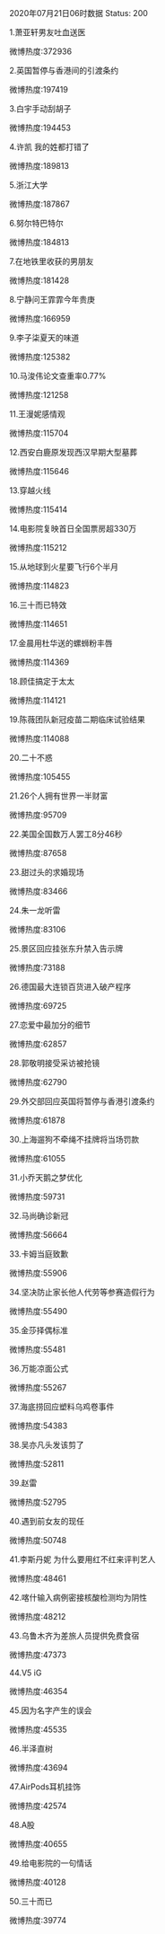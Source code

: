 2020年07月21日06时数据
Status: 200

1.萧亚轩男友吐血送医

微博热度:372936

2.英国暂停与香港间的引渡条约

微博热度:197419

3.白宇手动刮胡子

微博热度:194453

4.许凯 我的姓都打错了

微博热度:189813

5.浙江大学

微博热度:187867

6.努尔特巴特尔

微博热度:184813

7.在地铁里收获的男朋友

微博热度:181428

8.宁静问王霏霏今年贵庚

微博热度:166959

9.李子柒夏天的味道

微博热度:125382

10.马浚伟论文查重率0.77%

微博热度:121258

11.王漫妮感情观

微博热度:115704

12.西安白鹿原发现西汉早期大型墓葬

微博热度:115646

13.穿越火线

微博热度:115414

14.电影院复映首日全国票房超330万

微博热度:115212

15.从地球到火星要飞行6个半月

微博热度:114823

16.三十而已特效

微博热度:114651

17.金晨用杜华送的螺蛳粉丰唇

微博热度:114369

18.顾佳搞定于太太

微博热度:114121

19.陈薇团队新冠疫苗二期临床试验结果

微博热度:114088

20.二十不惑

微博热度:105455

21.26个人拥有世界一半财富

微博热度:95709

22.美国全国数万人罢工8分46秒

微博热度:87658

23.甜过头的求婚现场

微博热度:83466

24.朱一龙听雷

微博热度:83106

25.景区回应挂张东升禁入告示牌

微博热度:73188

26.德国最大连锁百货进入破产程序

微博热度:69725

27.恋爱中最加分的细节

微博热度:62857

28.郭敬明接受采访被抢镜

微博热度:62790

29.外交部回应英国将暂停与香港引渡条约

微博热度:61878

30.上海遛狗不牵绳不挂牌将当场罚款

微博热度:61055

31.小乔天鹅之梦优化

微博热度:59731

32.马尚确诊新冠

微博热度:56664

33.卡姆当庭致歉

微博热度:55906

34.坚决防止家长他人代劳等参赛造假行为

微博热度:55490

35.金莎择偶标准

微博热度:55481

36.万能凉面公式

微博热度:55267

37.海底捞回应塑料乌鸡卷事件

微博热度:54383

38.吴亦凡头发该剪了

微博热度:52811

39.赵雷

微博热度:52795

40.遇到前女友的现任

微博热度:50748

41.李斯丹妮 为什么要用红不红来评判艺人

微博热度:48461

42.喀什输入病例密接核酸检测均为阴性

微博热度:48212

43.乌鲁木齐为差旅人员提供免费食宿

微博热度:47373

44.V5 iG

微博热度:46354

45.因为名字产生的误会

微博热度:45535

46.半泽直树

微博热度:43694

47.AirPods耳机挂饰

微博热度:42574

48.A股

微博热度:40655

49.给电影院的一句情话

微博热度:40128

50.三十而已

微博热度:39774

